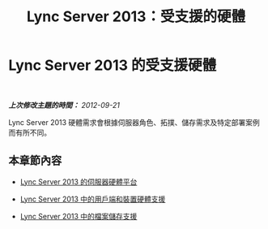 ﻿---
title: Lync Server 2013：受支援的硬體
TOCTitle: 受支援的硬體
ms:assetid: 5f9c085d-205e-4235-9061-9ad875283cb0
ms:mtpsurl: https://technet.microsoft.com/zh-tw/library/Gg398423(v=OCS.15)
ms:contentKeyID: 49291069
ms.date: 08/10/2015
mtps_version: v=OCS.15
ms.translationtype: HT
---

# Lync Server 2013 的受支援硬體

 

_**上次修改主題的時間：** 2012-09-21_

Lync Server 2013 硬體需求會根據伺服器角色、拓撲、儲存需求及特定部署案例而有所不同。

## 本章節內容

  - [Lync Server 2013 的伺服器硬體平台](lync-server-2013-server-hardware-platforms.md)

  - [Lync Server 2013 中的用戶端和裝置硬體支援](lync-server-2013-client-and-device-hardware-support.md)

  - [Lync Server 2013 中的檔案儲存支援](lync-server-2013-file-storage-support.md)

